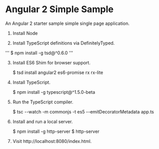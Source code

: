 # Angular 2 Simple Sample
An Angular 2 starter sample simple single page application.

1. Install Node

2. Install TypeScript definitions via DefinitelyTyped.

'''
	$ npm install -g tsd@^0.6.0
'''

3. Install ES6 Shim for browser support.

	$ tsd install angular2 es6-promise rx rx-lite

4. Install TypeScript.

	$ npm install -g typescript@^1.5.0-beta

5. Run the TypeScript compiler.

	$ tsc --watch -m commonjs -t es5 --emitDecoratorMetadata app.ts

6. Install and run a local server.

	$ npm install -g http-server
	$ http-server

7. Visit http://localhost:8080/index.html. 
